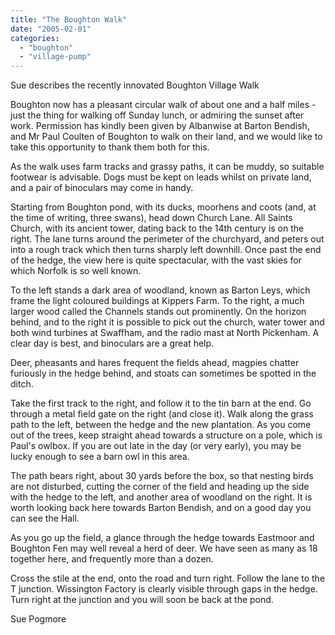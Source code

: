 ```yaml
---
title: "The Boughton Walk"
date: "2005-02-01"
categories: 
  - "boughton"
  - "village-pump"
---
```


Sue describes the recently innovated Boughton Village Walk

Boughton now has a pleasant circular walk of about one and a half miles - just the thing for walking off Sunday lunch, or admiring the sunset after work. Permission has kindly been given by Albanwise at Barton Bendish, and Mr Paul Coulten of Boughton to walk on their land, and we would like to take this opportunity to thank them both for this.

As the walk uses farm tracks and grassy paths, it can be muddy, so suitable footwear is advisable. Dogs must be kept on leads whilst on private land, and a pair of binoculars may come in handy.

Starting from Boughton pond, with its ducks, moorhens and coots (and, at the time of writing, three swans), head down Church Lane. All Saints Church, with its ancient tower, dating back to the 14th century is on the right. The lane turns around the perimeter of the churchyard, and peters out into a rough track which then turns sharply left downhill. Once past the end of the hedge, the view here is quite spectacular, with the vast skies for which Norfolk is so well known.

To the left stands a dark area of woodland, known as Barton Leys, which frame the light coloured buildings at Kippers Farm. To the right, a much larger wood called the Channels stands out prominently. On the horizon behind, and to the right it is possible to pick out the church, water tower and both wind turbines at Swaffham, and the radio mast at North Pickenham. A clear day is best, and binoculars are a great help.

Deer, pheasants and hares frequent the fields ahead, magpies chatter furiously in the hedge behind, and stoats can sometimes be spotted in the ditch.

Take the first track to the right, and follow it to the tin barn at the end. Go through a metal field gate on the right (and close it). Walk along the grass path to the left, between the hedge and the new plantation. As you come out of the trees, keep straight ahead towards a structure on a pole, which is Paul's owlbox. If you are out late in the day (or very early), you may be lucky enough to see a barn owl in this area.

The path bears right, about 30 yards before the box, so that nesting birds are not disturbed, cutting the corner of the field and heading up the side with the hedge to the left, and another area of woodland on the right. It is worth looking back here towards Barton Bendish, and on a good day you can see the Hall.

As you go up the field, a glance through the hedge towards Eastmoor and Boughton Fen may well reveal a herd of deer. We have seen as many as 18 together here, and frequently more than a dozen.

Cross the stile at the end, onto the road and turn right. Follow the lane to the T junction. Wissington Factory is clearly visible through gaps in the hedge. Turn right at the junction and you will soon be back at the pond.

Sue Pogmore
